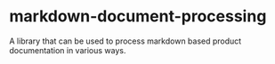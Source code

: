 # markdown-document-processing
A library that can be used to process markdown based product documentation in various ways.
